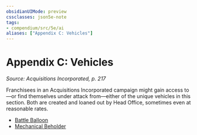 ```yaml
---
obsidianUIMode: preview
cssclasses: json5e-note
tags:
- compendium/src/5e/ai
aliases: ["Appendix C: Vehicles"]
---
```

# Appendix C: Vehicles
*Source: Acquisitions Incorporated, p. 217* 

Franchisees in an Acquisitions Incorporated campaign might gain access to—or find themselves under attack from—either of the unique vehicles in this section. Both are created and loaned out by Head Office, sometimes even at reasonable rates.

- [Battle Balloon](/3-Mechanics/CLI/vehicles/battle-balloon-ai.md)  
- [Mechanical Beholder](/3-Mechanics/CLI/vehicles/mechanical-beholder-ai.md)